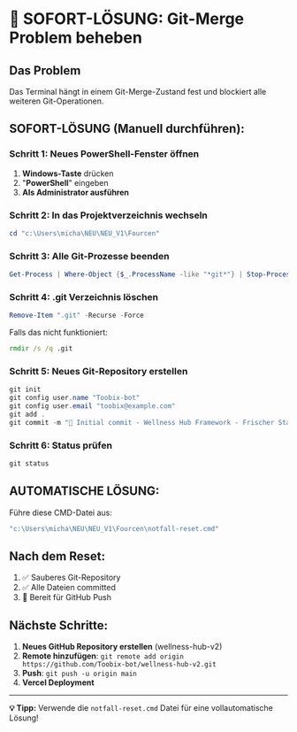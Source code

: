# 🚨 SOFORT-LÖSUNG: Git-Merge Problem beheben

## Das Problem
Das Terminal hängt in einem Git-Merge-Zustand fest und blockiert alle weiteren Git-Operationen.

## SOFORT-LÖSUNG (Manuell durchführen):

### Schritt 1: Neues PowerShell-Fenster öffnen
1. **Windows-Taste** drücken
2. "**PowerShell**" eingeben
3. **Als Administrator ausführen**

### Schritt 2: In das Projektverzeichnis wechseln
```powershell
cd "c:\Users\micha\NEU\NEU_V1\Fourcen"
```

### Schritt 3: Alle Git-Prozesse beenden
```powershell
Get-Process | Where-Object {$_.ProcessName -like "*git*"} | Stop-Process -Force
```

### Schritt 4: .git Verzeichnis löschen
```powershell
Remove-Item ".git" -Recurse -Force
```
Falls das nicht funktioniert:
```cmd
rmdir /s /q .git
```

### Schritt 5: Neues Git-Repository erstellen
```powershell
git init
git config user.name "Toobix-bot"
git config user.email "toobix@example.com"
git add .
git commit -m "🎉 Initial commit - Wellness Hub Framework - Frischer Start"
```

### Schritt 6: Status prüfen
```powershell
git status
```

## AUTOMATISCHE LÖSUNG:
Führe diese CMD-Datei aus:
```cmd
"c:\Users\micha\NEU\NEU_V1\Fourcen\notfall-reset.cmd"
```

## Nach dem Reset:
1. ✅ Sauberes Git-Repository
2. ✅ Alle Dateien committed
3. 🚀 Bereit für GitHub Push

## Nächste Schritte:
1. **Neues GitHub Repository erstellen** (wellness-hub-v2)
2. **Remote hinzufügen**: `git remote add origin https://github.com/Toobix-bot/wellness-hub-v2.git`
3. **Push**: `git push -u origin main`
4. **Vercel Deployment**

---
**💡 Tipp:** Verwende die `notfall-reset.cmd` Datei für eine vollautomatische Lösung!
